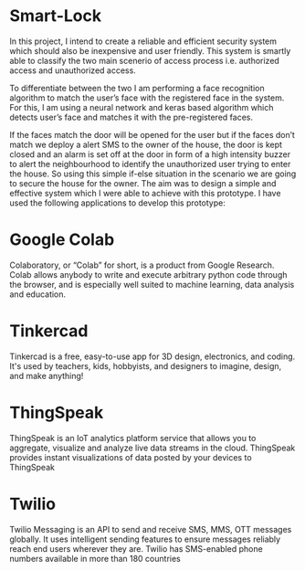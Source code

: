 # Smart-Lock
In this project, I intend to create a reliable and efficient security system which should also be inexpensive and user friendly. This system is smartly able to classify the two main scenerio of access process i.e. authorized access and unauthorized access. 

To differentiate between the two I am performing a face recognition algorithm to match the user’s face with the registered face in the system. For this, I am using a neural network and keras based algorithm which detects user’s face and matches it with the pre-registered faces. 

If the faces match the door will be opened for the user but if the faces don’t match we deploy a alert SMS to the owner of the house, the door is kept closed and an alarm is set off at the door in form of a high intensity buzzer to alert the neighbourhood to identify the unauthorized user trying to enter the house. So using this simple if-else situation in the scenario we are going to secure the house for the owner. The aim was to design a simple and effective system which I were able to achieve with this prototype. I have used the following applications to develop this prototype:

# Google Colab 
Colaboratory, or “Colab” for short, is a product from Google Research. Colab allows anybody to write and execute arbitrary python code through the browser, and is especially well suited to machine learning, data analysis and education.

# Tinkercad
Tinkercad is a free, easy-to-use app for 3D design, electronics, and coding. It's used by teachers, kids, hobbyists, and designers to imagine, design, and make anything!

# ThingSpeak
ThingSpeak is an IoT analytics platform service that allows you to aggregate, visualize and analyze live data streams in the cloud. ThingSpeak provides instant visualizations of data posted by your devices to ThingSpeak

# Twilio
Twilio Messaging is an API to send and receive SMS, MMS, OTT messages globally. It uses intelligent sending features to ensure messages reliably reach end users wherever they are. Twilio has SMS-enabled phone numbers available in more than 180 countries
